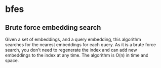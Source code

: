 # bfes

## Brute force embedding search

Given a set of embeddings, and a query embedding, this algorithm searches for the
nearest embeddings for each query. As it is a brute force search, you don't
need to regenerate the index and can add new embeddings to the index at any
time. The algorithm is O(n) in time and space.